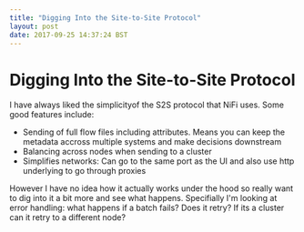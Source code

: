 ```yaml
---
title: "Digging Into the Site-to-Site Protocol"
layout: post
date: 2017-09-25 14:37:24 BST
---
```


# Digging Into the Site-to-Site Protocol
I have always liked the simplicityof the S2S protocol that NiFi uses. Some good features include:
* Sending of full flow files including attributes. Means you can keep the metadata accross multiple systems and make decisions downstream
* Balancing across nodes when sending to a cluster
* Simplifies networks: Can go to the same port as the UI and also use http underlying to go through proxies

However I have no idea how it actually works under the hood so really want to dig into it a bit more and see what happens. Specifially I'm looking at error handling: what happens if a batch fails? Does it retry? If its a cluster can it retry to a different node?

